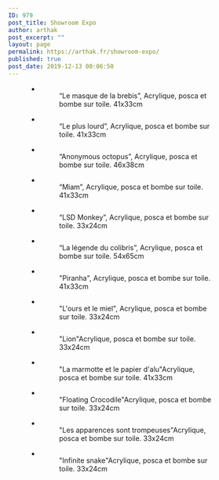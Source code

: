 ```yaml
---
ID: 979
post_title: Showroom Expo
author: arthak
post_excerpt: ""
layout: page
permalink: https://arthak.fr/showroom-expo/
published: true
post_date: 2019-12-13 00:06:50
---
```

<!-- wp:gallery {"ids":[1302,1303,1304,1299,1301,1300,1327,1323,1329,1328,1326,1325,1324],"columns":2,"className":"aligncenter"} -->
<figure class="wp-block-gallery columns-2 is-cropped aligncenter"><ul class="blocks-gallery-grid"><li class="blocks-gallery-item"><figure><img src="https://arthak.fr/wp-content/uploads/2020/01/img_2457-1-803x1024.jpg" alt="" data-id="1302" data-full-url="https://arthak.fr/wp-content/uploads/2020/01/img_2457-1.jpg" data-link="https://arthak.fr/img_2457-1/" class="wp-image-1302"/><figcaption class="blocks-gallery-item__caption">“Le masque de la brebis”, Acrylique, posca et bombe sur toile. 41x33cm</figcaption></figure></li><li class="blocks-gallery-item"><figure><img src="https://arthak.fr/wp-content/uploads/2020/01/img_2459-1-813x1024.jpg" alt="" data-id="1303" data-full-url="https://arthak.fr/wp-content/uploads/2020/01/img_2459-1.jpg" data-link="https://arthak.fr/img_2459-1/" class="wp-image-1303"/><figcaption class="blocks-gallery-item__caption">“Le plus lourd”, Acrylique, posca et bombe sur toile. 41x33cm</figcaption></figure></li><li class="blocks-gallery-item"><figure><img src="https://arthak.fr/wp-content/uploads/2020/01/img_2458-1-778x1024.jpg" alt="" data-id="1304" data-full-url="https://arthak.fr/wp-content/uploads/2020/01/img_2458-1.jpg" data-link="https://arthak.fr/img_2458-1/" class="wp-image-1304"/><figcaption class="blocks-gallery-item__caption">“Anonymous octopus”, Acrylique, posca et bombe sur toile. 46x38cm</figcaption></figure></li><li class="blocks-gallery-item"><figure><img src="https://arthak.fr/wp-content/uploads/2020/01/img_2462-1-816x1024.jpg" alt="" data-id="1299" data-full-url="https://arthak.fr/wp-content/uploads/2020/01/img_2462-1.jpg" data-link="https://arthak.fr/img_2462-1/" class="wp-image-1299"/><figcaption class="blocks-gallery-item__caption">“Miam”, Acrylique, posca et bombe sur toile. 41x33cm</figcaption></figure></li><li class="blocks-gallery-item"><figure><img src="https://arthak.fr/wp-content/uploads/2020/01/img_2454-1-735x1024.jpg" alt="" data-id="1301" data-full-url="https://arthak.fr/wp-content/uploads/2020/01/img_2454-1.jpg" data-link="https://arthak.fr/img_2454-1/" class="wp-image-1301"/><figcaption class="blocks-gallery-item__caption">“LSD Monkey”, Acrylique, posca et bombe sur toile. 33x24cm</figcaption></figure></li><li class="blocks-gallery-item"><figure><img src="https://arthak.fr/wp-content/uploads/2020/01/img_2477-1-853x1024.jpg" alt="" data-id="1300" data-full-url="https://arthak.fr/wp-content/uploads/2020/01/img_2477-1.jpg" data-link="https://arthak.fr/img_2477-1/" class="wp-image-1300"/><figcaption class="blocks-gallery-item__caption">“La légende du colibris”, Acrylique, posca et bombe sur toile.  54x65cm</figcaption></figure></li><li class="blocks-gallery-item"><figure><img src="https://arthak.fr/wp-content/uploads/2020/01/img_2050-813x1024.jpg" alt="" data-id="1327" data-full-url="https://arthak.fr/wp-content/uploads/2020/01/img_2050.jpg" data-link="https://arthak.fr/img_2050-2/" class="wp-image-1327"/><figcaption class="blocks-gallery-item__caption">"Piranha", Acrylique, posca et bombe sur toile. 41x33cm</figcaption></figure></li><li class="blocks-gallery-item"><figure><img src="https://arthak.fr/wp-content/uploads/2020/01/img_2052.jpg" alt="" data-id="1323" data-full-url="https://arthak.fr/wp-content/uploads/2020/01/img_2052.jpg" data-link="https://arthak.fr/img_2052-2/" class="wp-image-1323"/><figcaption class="blocks-gallery-item__caption">"L'ours et le miel", Acrylique, posca et bombe sur toile. 33x24cm</figcaption></figure></li><li class="blocks-gallery-item"><figure><img src="https://arthak.fr/wp-content/uploads/2020/01/img_2049.jpg" alt="" data-id="1329" data-full-url="https://arthak.fr/wp-content/uploads/2020/01/img_2049.jpg" data-link="https://arthak.fr/img_2049-2/" class="wp-image-1329"/><figcaption class="blocks-gallery-item__caption">"Lion"Acrylique, posca et bombe sur toile. 33x24cm</figcaption></figure></li><li class="blocks-gallery-item"><figure><img src="https://arthak.fr/wp-content/uploads/2020/01/img_2046-818x1024.jpg" alt="" data-id="1328" data-full-url="https://arthak.fr/wp-content/uploads/2020/01/img_2046.jpg" data-link="https://arthak.fr/img_2046-2/" class="wp-image-1328"/><figcaption class="blocks-gallery-item__caption">"La marmotte et le papier d'alu"Acrylique, posca et bombe sur toile. 41x33cm</figcaption></figure></li><li class="blocks-gallery-item"><figure><img src="https://arthak.fr/wp-content/uploads/2020/01/img_2051.jpg" alt="" data-id="1326" data-full-url="https://arthak.fr/wp-content/uploads/2020/01/img_2051.jpg" data-link="https://arthak.fr/img_2051-2/" class="wp-image-1326"/><figcaption class="blocks-gallery-item__caption">"Floating Crocodile"Acrylique, posca et bombe sur toile. 33x24cm</figcaption></figure></li><li class="blocks-gallery-item"><figure><img src="https://arthak.fr/wp-content/uploads/2020/01/img_2047-731x1024.jpg" alt="" data-id="1325" data-full-url="https://arthak.fr/wp-content/uploads/2020/01/img_2047.jpg" data-link="https://arthak.fr/img_2047-2/" class="wp-image-1325"/><figcaption class="blocks-gallery-item__caption">"Les apparences sont trompeuses"Acrylique, posca et bombe sur toile. 33x24cm</figcaption></figure></li><li class="blocks-gallery-item"><figure><img src="https://arthak.fr/wp-content/uploads/2020/01/img_2048.jpg" alt="" data-id="1324" data-full-url="https://arthak.fr/wp-content/uploads/2020/01/img_2048.jpg" data-link="https://arthak.fr/img_2048-2/" class="wp-image-1324"/><figcaption class="blocks-gallery-item__caption">"Infinite snake"Acrylique, posca et bombe sur toile. 33x24cm</figcaption></figure></li></ul></figure>
<!-- /wp:gallery -->

<!-- wp:image -->
<figure class="wp-block-image"><img alt=""/></figure>
<!-- /wp:image -->